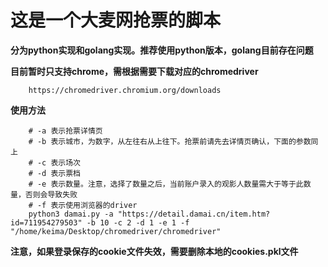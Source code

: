 # 这是一个大麦网抢票的脚本

**分为python实现和golang实现。推荐使用python版本，golang目前存在问题**

**目前暂时只支持chrome，需根据需要下载对应的chromedriver**

```
    https://chromedriver.chromium.org/downloads
```

**使用方法**

``` shell
    # -a 表示抢票详情页
    # -b 表示城市，为数字，从左往右从上往下。抢票前请先去详情页确认，下面的参数同上
    # -c 表示场次
    # -d 表示票档
    # -e 表示数量。注意，选择了数量之后，当前账户录入的观影人数量需大于等于此数量，否则会导致失败
    # -f 表示使用浏览器的driver
    python3 damai.py -a "https://detail.damai.cn/item.htm?id=711954279503" -b 10 -c 2 -d 1 -e 1 -f "/home/keima/Desktop/chromedriver/chromedriver"
```
**注意，如果登录保存的cookie文件失效，需要删除本地的cookies.pkl文件**





